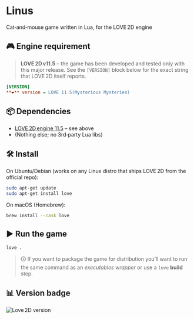 # Linus
Cat‑and‑mouse game written in Lua, for the LOVE 2D engine

## 🎮 Engine requirement
> **LOVE 2D v11.5** – the game has been developed and tested only with this major release.
> See the `[VERSION]` block below for the exact string that LOVE 2D itself reports.

```ini
[VERSION]
**❤️** version = LOVE 11.5(Mysterious Mysteries)
```

## 📦 Dependencies
- [LOVE 2D engine 11.5](#engine-requirement) – see above  
- (Nothing else; no 3rd‑party Lua libs)

## 🛠️ Install
On Ubuntu/Debian (works on any Linux distro that ships LOVE 2D from the official repo):

```sh
sudo apt-get update
sudo apt-get install love
```

On macOS (Homebrew):

```sh
brew install --cask love
```

## ▶️ Run the game

```sh
love .
```

> 🛈 If you want to package the game for distribution you’ll want to run the same command as an *executables wrapper* or use a `love` 
**build** step.

## 📊 Version badge
![Love 2D version](https://img.shields.io/badge/Love-11.5-brightgreen?style=flat-square)
